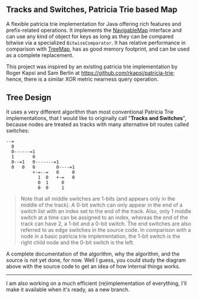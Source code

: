 
Tracks and Switches, Patricia Trie based Map
--------------------------------------------
A flexible patricia trie implementation for Java offering rich features and prefix-related operations. It implements the [NavigableMap](http://docs.oracle.com/javase/6/docs/api/java/util/NavigableMap.html) interface and can use any kind of object for keys as long as they can be compared bitwise via a specialized `BitwiseComparator`. It has relative performance in comparison with [TreeMap](http://docs.oracle.com/javase/6/docs/api/java/util/TreeMap.html), has as good memory footprint, and can be used as a complete replacement.

This project was inspired by an existing patricia trie implementation by Roger Kapsi and Sam Berlin at <https://github.com/rkapsi/patricia-trie>; hence, there is a similar XOR metric nearness query operation.

Tree Design
-----------
It uses a very different algorithm than most conventional Patricia Trie implementations, that I would like to originally call "**Tracks and Switches**", because nodes are treated as tracks with many alternative bit routes called switches:

	--=
	  0
	  0------=1
	  1       0
	  0--=1   0-------=1
	  0   0   0        0----=1
	          +-=--=   0     0
	            1  0   +-=   0
	            0  1     0
	            0  0     1

> Note that all middle switches are 1-bits (and appears only in the middle of the track). A 0-bit switch can only appear in the end of a switch list with an index set to the end of the track. Also, only 1 middle switch at a time can be assigned to an index, whereas the end of the track can have 2, a 1-bit and a 0-bit switch. The end switches are also referred to as edge switches in the source code. In comparison with a node in a basic patricia trie implementation, the 1-bit switch is the right child node and the 0-bit switch is the left.

A complete documentation of the algorithm, why the algorithm, and the source is not yet done, for now. Well I guess, you could study the diagram above with the source code to get an idea of how internal things works.

--------------------------------------------
I am also working on a much efficient (re)implementation of everything, I'll make it available when it's ready, as a new branch.
